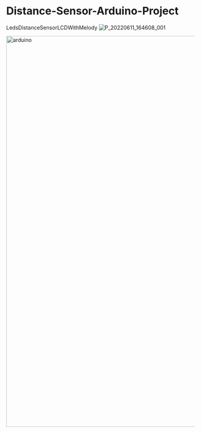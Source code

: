 # Distance-Sensor-Arduino-Project
LedsDistanceSensorLCDWithMelody
![P_20220611_164608_001](https://user-images.githubusercontent.com/68553230/173192846-195234fd-e944-4d0a-ae19-2ba91436e219.jpg)

<img width="1046" alt="arduino" src="https://user-images.githubusercontent.com/68553230/173192490-96a28558-a707-49a0-a3e8-8b46e08503d8.PNG">
